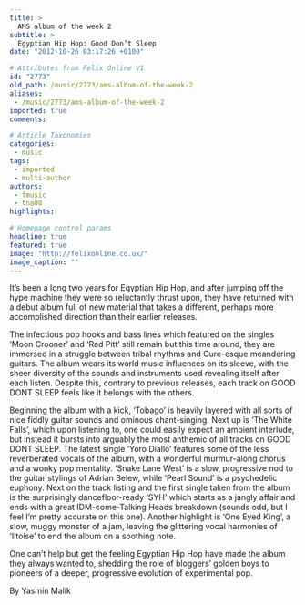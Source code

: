 ```yaml
---
title: >
  AMS album of the week 2
subtitle: >
  Egyptian Hip Hop: Good Don’t Sleep
date: "2012-10-26 03:17:26 +0100"

# Attributes from Felix Online V1
id: "2773"
old_path: /music/2773/ams-album-of-the-week-2
aliases:
 - /music/2773/ams-album-of-the-week-2
imported: true
comments:

# Article Taxonomies
categories:
 - music
tags:
 - imported
 - multi-author
authors:
 - fmusic
 - tna08
highlights:

# Homepage control params
headline: true
featured: true
image: "http://felixonline.co.uk/"
image_caption: ""
---
```


It’s been a long two years for Egyptian Hip Hop, and after jumping off the hype machine they were so reluctantly thrust upon, they have returned with a debut album full of new material that takes a different, perhaps more accomplished direction than their earlier releases.

The infectious pop hooks and bass lines which featured on the singles ‘Moon Crooner’ and ‘Rad Pitt’ still remain but this time around, they are immersed in a struggle between tribal rhythms and Cure-esque meandering guitars. The album wears its world music influences on its sleeve, with the sheer diversity of the sounds and instruments used revealing itself after each listen. Despite this, contrary to previous releases, each track on GOOD DONT SLEEP feels like it belongs with the others.

Beginning the album with a kick, ‘Tobago’ is heavily layered with all sorts of nice fiddly guitar sounds and ominous chant-singing. Next up is ‘The White Falls’, which upon listening to, one could easily expect an ambient interlude, but instead it bursts into arguably the most anthemic of all tracks on GOOD DONT SLEEP. The latest single ‘Yoro Diallo’ features some of the less reverberated vocals of the album, with a wonderful murmur-along chorus and a wonky pop mentality. ‘Snake Lane West’ is a slow, progressive nod to the guitar stylings of Adrian Belew, while ‘Pearl Sound’ is a psychedelic euphony. Next on the track listing and the first single taken from the album is the surprisingly dancefloor-ready ‘SYH’ which starts as a jangly affair and ends with a great IDM-come-Talking Heads breakdown (sounds odd, but I feel I’m pretty accurate on this one). Another highlight is ‘One Eyed King’, a slow, muggy monster of a jam, leaving the glittering vocal harmonies of ‘Iltoise’ to end the album on a soothing note.

One can’t help but get the feeling Egyptian Hip Hop have made the album they always wanted to, shedding the role of bloggers’ golden boys to pioneers of a deeper, progressive evolution of experimental pop.

By Yasmin Malik
